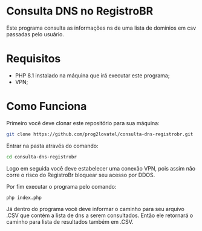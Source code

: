 # Consulta DNS no RegistroBR
Este programa consulta as informações ns de uma lista de dominios em csv passadas pelo usuário.

# Requisitos

- PHP 8.1 instalado na máquina que irá executar este programa;
- VPN;

# Como Funciona

Primeiro você deve clonar este repositório para sua máquina:
```sh
git clone https://github.com/prog2lovatel/consulta-dns-registrobr.git
```
 Entrar na pasta através do comando:
 
 ```sh
cd consulta-dns-registrobr
```

Logo em seguida você deve estabelecer uma conexão VPN, pois assim não corre o risco do RegistroBr bloquear seu acesso por DDOS.

Por fim executar o programa pelo comando:
 ```sh
php index.php
```
Já dentro do programa você deve informar o caminho para seu arquivo .CSV que contém a lista de dns a serem consultados.
Então ele retornará o caminho para lista de resultados também em .CSV. 
